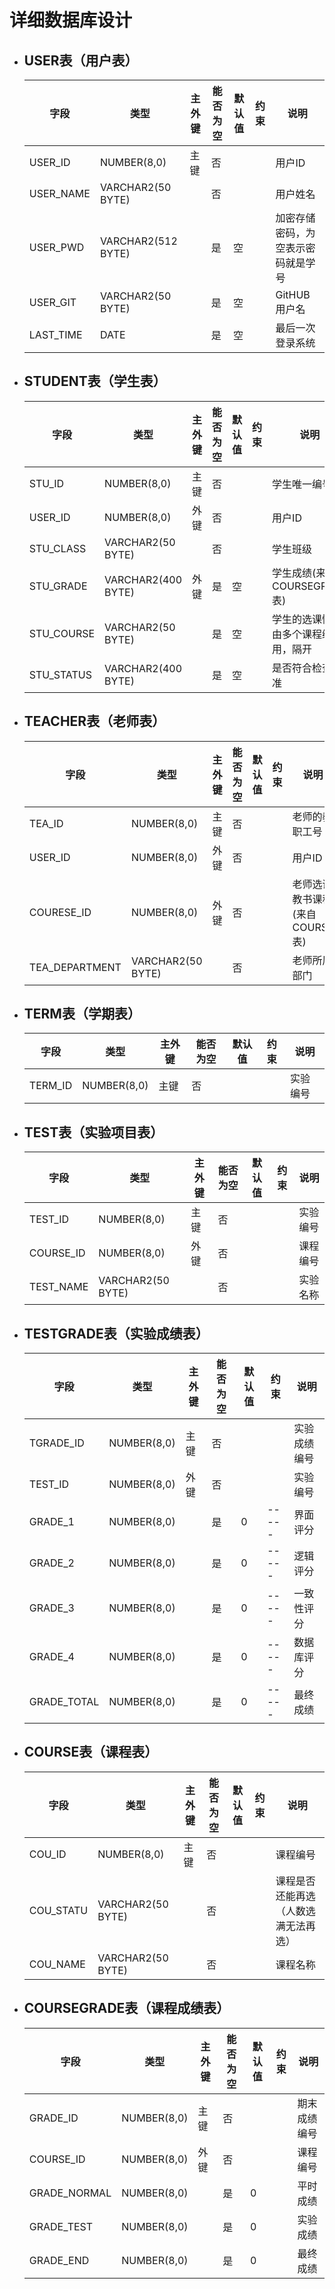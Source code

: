 # 详细数据库设计
- ## USER表（用户表）
    |字段|类型|主外键|能否为空|默认值|约束|说明|
    |-----|-----|-----|-----|-----|-----|-----|
    |USER_ID|NUMBER(8,0)|主键|否| | |用户ID|
    |USER_NAME|VARCHAR2(50 BYTE)| |否| | |用户姓名|
    |USER_PWD|VARCHAR2(512 BYTE)| |是|空| |加密存储密码，为空表示密码就是学号|
    |USER_GIT|VARCHAR2(50 BYTE)| |是|空| |GitHUB用户名|
    |LAST_TIME|DATE| |是|空| |最后一次登录系统|

- ## STUDENT表（学生表）
    |字段|类型|主外键|能否为空|默认值|约束|说明|
    |-----|-----|-----|-----|-----|-----|-----|
    |STU_ID|NUMBER(8,0)|主键|否| | |学生唯一编号|
    |USER_ID|NUMBER(8,0)|外键|否| | |用户ID|
    |STU_CLASS|VARCHAR2(50 BYTE)| |否| | |学生班级|
    |STU_GRADE|VARCHAR2(400 BYTE)|外键|是|空| |学生成绩(来自COURSEGRADE表)|
    |STU_COURSE|VARCHAR2(50 BYTE)| |是|空| |学生的选课情况:由多个课程编号用，隔开|
    |STU_STATUS|VARCHAR2(400 BYTE)| |是|空| |是否符合检查标准|

- ## TEACHER表（老师表）
    |字段|类型|主外键|能否为空|默认值|约束|说明|
    |-----|-----|-----|-----|-----|-----|-----|
    |TEA_ID|NUMBER(8,0)|主键|否| | |老师的教职工号|
    |USER_ID|NUMBER(8,0)|外键|否| | |用户ID|
    |COURESE_ID|NUMBER(8,0)|外键|否| | |老师选课教书课程(来自COURSE表)|
    |TEA_DEPARTMENT|VARCHAR2(50 BYTE)| | 否| | |老师所属部门|

- ## TERM表（学期表）
    |字段|类型|主外键|能否为空|默认值|约束|说明|
    |-----|-----|-----|-----|-----|-----|-----|
    |TERM_ID|NUMBER(8,0)|主键|否| | |实验编号|

- ## TEST表（实验项目表）
    |字段|类型|主外键|能否为空|默认值|约束|说明|
    |-----|-----|-----|-----|-----|-----|-----|
    |TEST_ID|NUMBER(8,0)|主键|否| | |实验编号|
    |COURSE_ID|NUMBER(8,0)|外键|否| | |课程编号|
    |TEST_NAME|VARCHAR2(50 BYTE)| |否| | |实验名称|

- ## TESTGRADE表（实验成绩表）
    |字段|类型|主外键|能否为空|默认值|约束|说明|
    |-----|-----|-----|-----|-----|-----|-----|
    |TGRADE_ID|NUMBER(8,0)|主键|否| | |实验成绩编号|
    |TEST_ID|NUMBER(8,0)|外键|否| | |实验编号|
    |GRADE_1|NUMBER(8,0)| |是|0|-----|界面评分|
    |GRADE_2|NUMBER(8,0)| |是|0|-----|逻辑评分|
    |GRADE_3|NUMBER(8,0)| |是|0|-----|一致性评分|
    |GRADE_4|NUMBER(8,0)| |是|0|-----|数据库评分|
    |GRADE_TOTAL|NUMBER(8,0)| |是|0|-----|最终成绩|


- ## COURSE表（课程表）
    |字段|类型|主外键|能否为空|默认值|约束|说明|
    |-----|-----|-----|-----|-----|-----|-----|
    |COU_ID|NUMBER(8,0)|主键|否| | |课程编号|
    |COU_STATU|VARCHAR2(50 BYTE)| |否| | |课程是否还能再选（人数选满无法再选）|
    |COU_NAME|VARCHAR2(50 BYTE)| |否| | |课程名称|

- ## COURSEGRADE表（课程成绩表）
    |字段|类型|主外键|能否为空|默认值|约束|说明|
    |-----|-----|-----|-----|-----|-----|-----|
    |GRADE_ID|NUMBER(8,0)|主键|否| | |期末成绩编号|
    |COURSE_ID|NUMBER(8,0)|外键|否| | |课程编号|
    |GRADE_NORMAL|NUMBER(8,0)| |是|0| |平时成绩|
    |GRADE_TEST|NUMBER(8,0)| |是|0| |实验成绩|
    |GRADE_END|NUMBER(8,0)| |是|0| |最终成绩|
